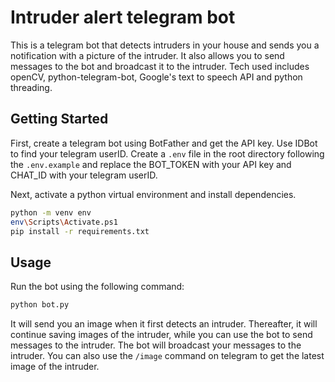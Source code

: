 # Intruder alert telegram bot

This is a telegram bot that detects intruders in your house and sends you a notification with a picture of the intruder. It also allows you to send messages to the bot and broadcast it to the intruder. Tech used includes openCV, python-telegram-bot, Google's text to speech API and python threading.

## Getting Started

First, create a telegram bot using BotFather and get the API key. Use IDBot to find your telegram userID. Create a `.env` file in the root directory following the `.env.example` and replace the BOT_TOKEN with your API key and CHAT_ID with your telegram userID.

Next, activate a python virtual environment and install dependencies.

```bash
python -m venv env
env\Scripts\Activate.ps1
pip install -r requirements.txt
```

## Usage

Run the bot using the following command:

```bash
python bot.py
```

It will send you an image when it first detects an intruder. Thereafter, it will continue saving images of the intruder, while you can use the bot to send messages to the intruder. The bot will broadcast your messages to the intruder. You can also use the `/image` command on telegram to get the latest image of the intruder.
